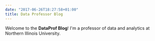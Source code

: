 ```yaml
---
date: "2017-06-26T18:27:58+01:00"
title: Data Professor Blog
---
```


Welcome to the **DataProf Blog**! I'm a professor of data and analytics at Northern Illinois University.

